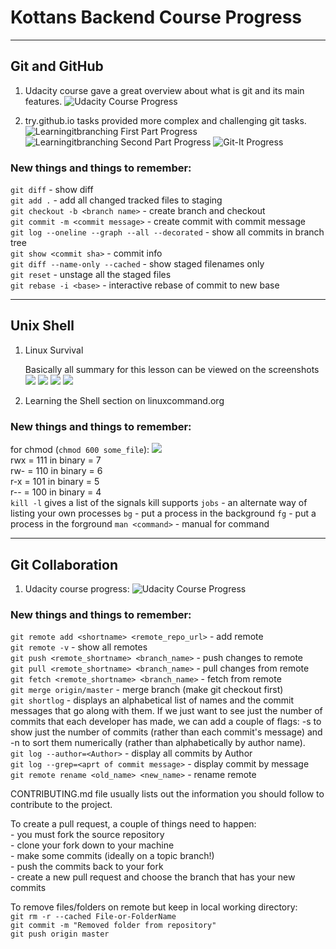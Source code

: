 # Kottans Backend Course Progress

---
## Git and GitHub
 
 1. Udacity course gave a great overview about what is git and its main features.
    ![Udacity Course Progress](pics/1_git/Udacity_git_basics.png)
 
 2. try.github.io tasks provided more complex and challenging git tasks.
    ![Learningitbranching First Part Progress](pics/1_git/learngitbranching_1.png)
    ![Learningitbranching Second Part Progress](pics/1_git/learngitbranching_2.png)
    ![Git-It Progress](pics/1_git/git-it.png)
 
### New things and things to remember:  
  `git diff` - show diff  
  `git add .` - add all changed tracked files to staging  
  `git checkout -b <branch name>` - create branch and checkout  
  `git commit -m <commit message>` - create commit with commit message  
  `git log --oneline --graph --all --decorated` - show all commits in branch tree  
  `git show <commit sha>` - commit info  
  `git diff --name-only --cached` - show staged filenames only  
  `git reset` - unstage all the staged files  
  `git rebase -i <base>` - interactive rebase of commit to new base  
 
--- 
## Unix Shell
 
 1. Linux Survival
 
    Basically all summary for this lesson can be viewed on the screenshots
    ![](pics/2_unix/qiz1.png)
    ![](pics/2_unix/qiz2.png)
    ![](pics/2_unix/qiz3.png)
    ![](pics/2_unix/qiz4.png)
    
 2. Learning the Shell section on linuxcommand.org
 
### New things and things to remember:  
    
  for chmod (`chmod 600 some_file`):
      ![](http://linuxcommand.org/images/file_permissions.png)  
      rwx = 111 in binary = 7  
      rw- = 110 in binary = 6  
      r-x = 101 in binary = 5  
      r-- = 100 in binary = 4  
  `kill -l` gives a list of the signals kill supports
  `jobs` - an alternate way of listing your own processes
  `bg` - put a process in the background
  `fg` - put a process in the forground
  `man <command>` - manual for command

---    
## Git Collaboration 

  1. Udacity course progress:
  ![Udacity Course Progress](pics/3_git-collaboration/Udacity_course.png) 

### New things and things to remember:  
   `git remote add <shortname> <remote_repo_url>` - add remote  
   `git remote -v` - show all remotes  
   `git push <remote_shortname> <branch_name>` - push changes to remote  
   `git pull <remote_shortname> <branch_name>` - pull changes from remote  
   `git fetch <remote_shortname> <branch_name>` - fetch from remote  
   `git merge origin/master` - merge branch (make git checkout first)  
   `git shortlog` - displays an alphabetical list of names and the commit messages that go along with them. If we just want to see just the number of commits that each developer has made, we can add a couple of flags: -s to show just the number of commits (rather than each commit's message) and -n to sort them numerically (rather than alphabetically by author name).  
   `git log --author=<Author>` - display all commits by Author  
   `git log --grep=<aprt of commit message>` - display commit by message  
   `git remote rename <old_name> <new_name>` - rename remote  
    
   CONTRIBUTING.md file usually lists out the information you should follow to contribute to the project.
    
   To create a pull request, a couple of things need to happen:  
    - you must fork the source repository  
    - clone your fork down to your machine  
    - make some commits (ideally on a topic branch!)  
    - push the commits back to your fork  
    - create a new pull request and choose the branch that has your new commits  
    
   To remove files/folders on remote but keep in local working directory:  
   `git rm -r --cached File-or-FolderName`  
   `git commit -m "Removed folder from repository"`  
   `git push origin master`
